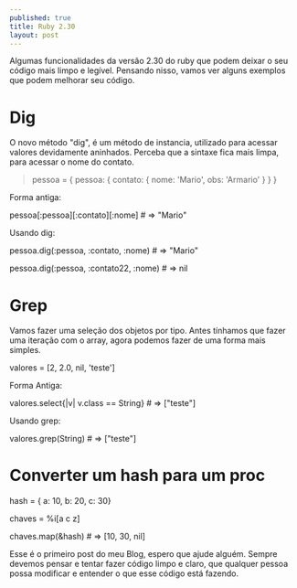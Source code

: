 ```yaml
---
published: true
title: Ruby 2.30
layout: post
---
```

Algumas funcionalidades da versão 2.30 do ruby que podem deixar o seu código mais limpo e legível. Pensando nisso, vamos ver alguns exemplos que podem melhorar seu código.

# Dig

O novo método "dig", é um método de instancia, utilizado para acessar valores devidamente aninhados. Perceba que a sintaxe fica mais limpa, para acessar o nome do contato.

> pessoa = {
      pessoa: {
         contato: {
            nome: 'Mario',
            obs:  'Armario'
         }
      }
   }

Forma antiga: 

> 
pessoa[:pessoa][:contato][:nome] # => "Mario"

Usando dig:

> 
pessoa.dig(:pessoa, :contato, :nome)  # => "Mario"
> 
pessoa.dig(:pessoa, :contato22, :nome) # => nil


# Grep

Vamos fazer uma seleção dos objetos por tipo. Antes tínhamos que fazer uma iteração com o array, agora podemos fazer de uma forma mais simples.

> 
valores = [2, 2.0, nil, 'teste']

Forma Antiga:

> 
valores.select{\|v\| v.class == String} # => ["teste"]

Usando grep:

> 
valores.grep(String) # => ["teste"]


# Converter um hash para um proc

> 
hash = { a: 10, b: 20, c: 30}
> 
chaves = %i[a c z]

> 
chaves.map(&hash) # => [10, 30, nil]


Esse é o primeiro post do meu Blog, espero que ajude alguém. Sempre devemos pensar e tentar fazer código limpo e claro, que qualquer pessoa possa modificar e entender o que esse código está fazendo.
